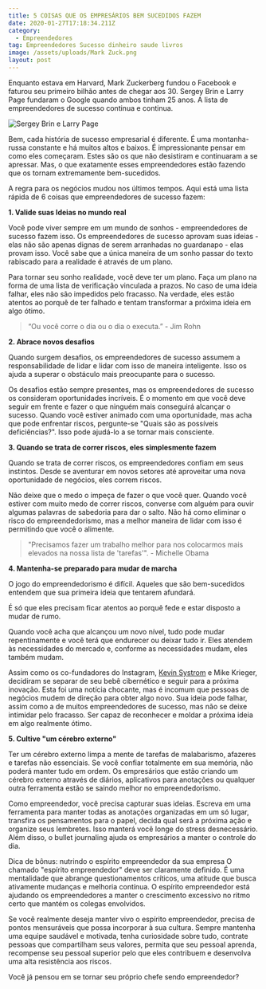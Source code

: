```yaml
---
title: 5 COISAS QUE OS EMPRESÁRIOS BEM SUCEDIDOS FAZEM
date: 2020-01-27T17:18:34.211Z
category:
  - Empreendedores
tag: Empreendedores Sucesso dinheiro saude livros
image: /assets/uploads/Mark Zuck.png
layout: post
---
```

Enquanto estava em Harvard, Mark Zuckerberg fundou o Facebook e faturou seu primeiro bilhão antes de chegar aos 30. Sergey Brin e Larry Page fundaram o Google quando ambos tinham 25 anos. A lista de empreendedores de sucesso continua e continua.

![](/assets/uploads/Google.png "Sergey Brin e Larry Page")

Bem, cada história de sucesso empresarial é diferente. É uma montanha-russa constante e há muitos altos e baixos. É impressionante pensar em como eles começaram. Estes são os que não desistiram e continuaram a se apressar. Mas, o que exatamente esses empreendedores estão fazendo que os tornam extremamente bem-sucedidos.

A regra para os negócios mudou nos últimos tempos. Aqui está uma lista rápida de 6 coisas que empreendedores de sucesso fazem:

**1. Valide suas Ideias no mundo real**

Você pode viver sempre em um mundo de sonhos - empreendedores de sucesso fazem isso. Os empreendedores de sucesso aprovam suas ideias - elas não são apenas dignas de serem arranhadas no guardanapo - elas provam isso. Você sabe que a única maneira de um sonho passar do texto rabiscado para a realidade é através de um plano.

Para tornar seu sonho realidade, você deve ter um plano. Faça um plano na forma de uma lista de verificação vinculada a prazos. No caso de uma ideia falhar, eles não são impedidos pelo fracasso. Na verdade, eles estão atentos ao porquê de ter falhado e tentam transformar a próxima ideia em algo ótimo.

> “Ou você corre o dia ou o dia o executa.” - Jim Rohn

**2. Abrace novos desafios**

Quando surgem desafios, os empreendedores de sucesso assumem a responsabilidade de lidar e lidar com isso de maneira inteligente. Isso os ajuda a superar o obstáculo mais preocupante para o sucesso.

Os desafios estão sempre presentes, mas os empreendedores de sucesso os consideram oportunidades incríveis. É o momento em que você deve seguir em frente e fazer o que ninguém mais conseguirá alcançar o sucesso. Quando você estiver animado com uma oportunidade, mas acha que pode enfrentar riscos, pergunte-se "Quais são as possíveis deficiências?". Isso pode ajudá-lo a se tornar mais consciente.

**3. Quando se trata de correr riscos, eles simplesmente fazem**

Quando se trata de correr riscos, os empreendedores confiam em seus instintos. Desde se aventurar em novos setores até aproveitar uma nova oportunidade de negócios, eles correm riscos.

Não deixe que o medo o impeça de fazer o que você quer. Quando você estiver com muito medo de correr riscos, converse com alguém para ouvir algumas palavras de sabedoria para dar o salto. Não há como eliminar o risco do empreendedorismo, mas a melhor maneira de lidar com isso é permitindo que você o alimente.

> "Precisamos fazer um trabalho melhor para nos colocarmos mais elevados na nossa lista de 'tarefas'". - Michelle Obama

**4. Mantenha-se preparado para mudar de marcha**

O jogo do empreendedorismo é difícil. Aqueles que são bem-sucedidos entendem que sua primeira ideia que tentarem afundará. 

É só que eles precisam ficar atentos ao porquê fede e estar disposto a mudar de rumo.

Quando você acha que alcançou um novo nível, tudo pode mudar repentinamente e você terá que endurecer ou deixar tudo ir. Eles atendem às necessidades do mercado e, conforme as necessidades mudam, eles também mudam.

Assim como os co-fundadores do Instagram, [Kevin Systrom](https://cargamotivacional.com/empreendedores/2020/01/27/quem-%C3%A9-kevin-systrom/) e Mike Krieger, decidiram se separar de seu bebê cibernético e seguir para a próxima inovação. Esta foi uma notícia chocante, mas é incomum que pessoas de negócios mudem de direção para obter algo novo. Sua ideia pode falhar, assim como a de muitos empreendedores de sucesso, mas não se deixe intimidar pelo fracasso. Ser capaz de reconhecer e moldar a próxima ideia em algo realmente ótimo.

**5. Cultive "um cérebro externo"**

Ter um cérebro externo limpa a mente de tarefas de malabarismo, afazeres e tarefas não essenciais. Se você confiar totalmente em sua memória, não poderá manter tudo em ordem. Os empresários que estão criando um cérebro externo através de diários, aplicativos para anotações ou qualquer outra ferramenta estão se saindo melhor no empreendedorismo.

Como empreendedor, você precisa capturar suas ideias. Escreva em uma ferramenta para manter todas as anotações organizadas em um só lugar, transfira os pensamentos para o papel, decida qual será a próxima ação e organize seus lembretes. Isso manterá você longe do stress desnecessário. Além disso, o bullet journaling ajuda os empresários a manter o controle do dia.

Dica de bônus: nutrindo o espírito empreendedor da sua empresa O chamado "espírito empreendedor" deve ser claramente definido. É uma mentalidade que abrange questionamentos críticos, uma atitude que busca ativamente mudanças e melhoria contínua. O espírito empreendedor está ajudando os empreendedores a manter o crescimento excessivo no ritmo certo que mantém os colegas envolvidos.

Se você realmente deseja manter vivo o espírito empreendedor, precisa de pontos mensuráveis ​​que possa incorporar à sua cultura. Sempre mantenha uma equipe saudável e motivada, tenha curiosidade sobre tudo, contrate pessoas que compartilham seus valores, permita que seu pessoal aprenda, recompense seu pessoal superior pelo que eles contribuem e desenvolva uma alta resistência aos riscos.

Você já pensou em se tornar seu próprio chefe sendo empreendedor?
